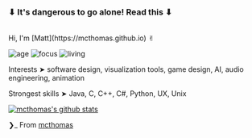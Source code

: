 ### ⬇︎ It's dangerous to go alone! Read this ⬇︎
<br />
Hi, I'm [Matt](https://mcthomas.github.io) ✌︎

![age](https://img.shields.io/badge/age-22-red)
![focus](https://img.shields.io/badge/focus-software_dev-brightgreen)
![living](https://img.shields.io/badge/living-Madison-blue)

Interests ➤ software design, visualization tools, game design, AI, audio engineering, animation

Strongest skills ➤ Java, C, C++, C#, Python, UX, Unix 

[![mcthomas's github stats](https://imwnk-github-stats.vercel.app/api?username=mcthomas&show_icons=true&title_color=fff&icon_color=ff00ff&text_color=9f9f9f&bg_color=151515)](https://github.com/mcthomas)


❯_ From [mcthomas](https://github.com/mcthomas)
